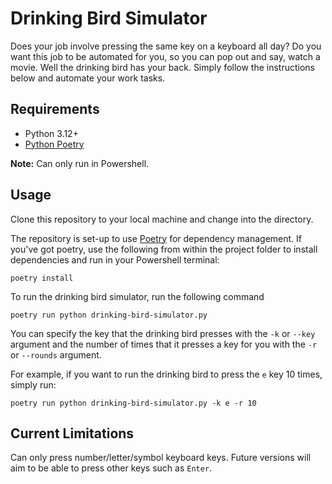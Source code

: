 # Drinking Bird Simulator
Does your job involve pressing the same key on a keyboard all day?
Do you want this job to be automated for you, so you can pop out and say, watch a movie.
Well the drinking bird has your back. Simply follow the instructions below and automate
your work tasks.

## Requirements

- Python 3.12+
- [Python Poetry](https://python-poetry.org/docs/)

**Note:** Can only run in Powershell.

## Usage

Clone this repository to your local machine and change into the directory.

The repository is set-up to use [Poetry](https://python-poetry.org/) for dependency management.
If you've got poetry, use the following from within the project folder to install dependencies and run
in your Powershell terminal:

    poetry install

To run the drinking bird simulator, run the following command

    poetry run python drinking-bird-simulator.py

You can specify the key that the drinking bird presses with the `-k` or `--key` argument
and the number of times that it presses a key for you with the `-r` or `--rounds` argument.

For example, if you want to run the drinking bird to press the `e` key 10 times, simply run:

    poetry run python drinking-bird-simulator.py -k e -r 10

## Current Limitations

Can only press number/letter/symbol keyboard keys. Future versions will aim to be able to press other
keys such as `Enter`.

